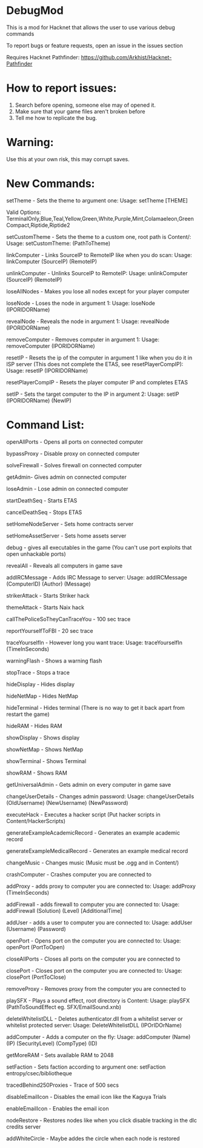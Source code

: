 # DebugMod

This is a mod for Hacknet that allows the user to use various debug commands

To report bugs or feature requests, open an issue in the issues section 

Requires Hacknet Pathfinder: https://github.com/Arkhist/Hacknet-Pathfinder

# How to report issues:

1. Search before opening, someone else may of opened it.
2. Make sure that your game files aren't broken before
3. Tell me how to replicate the bug.

# Warning:

Use this at your own risk, this may corrupt saves.

# New Commands:

setTheme - Sets the theme to argument one: Usage: setTheme [THEME]

Valid Options: TerminalOnly,Blue,Teal,Yellow,Green,White,Purple,Mint,Colamaeleon,GreenCompact,Riptide,Riptide2

setCustomTheme - Sets the theme to a custom one, root path is Content/: Usage: setCustomTheme: (PathToTheme)

linkComputer - Links SourceIP to RemoteIP like when you do scan: Usage: linkComputer (SourceIP) (RemoteIP)

unlinkComputer - Unlinks SourceIP to RemoteIP: Usage: unlinkComputer (SourceIP) (RemoteIP)

loseAllNodes - Makes you lose all nodes except for your player computer

loseNode - Loses the node in argument 1: Usage: loseNode (IPORIDORName)

revealNode - Reveals the node in argument 1: Usage: revealNode (IPORIDORName)

removeComputer - Removes computer in argument 1: Usage: removeComputer (IPORIDORName)

resetIP - Resets the ip of the computer in argument 1 like when you do it in ISP server (This does not complete the ETAS, see resetPlayerCompIP): Usage: resetIP (IPORIDORName)

resetPlayerCompIP - Resets the player computer IP and completes ETAS

setIP - Sets the target computer to the IP in argument 2: Usage: setIP (IPORIDORName) (NewIP)

# Command List:

openAllPorts - Opens all ports on connected computer

bypassProxy - Disable proxy on connected computer

solveFirewall - Solves firewall on connected computer

getAdmin- Gives admin on connected computer

loseAdmin - Lose admin on connected computer

startDeathSeq - Starts ETAS

cancelDeathSeq - Stops ETAS

setHomeNodeServer - Sets home contracts server

setHomeAssetServer - Sets home assets server

debug - gives all executables in the game (You can't use port exploits that open unhackable ports)

revealAll - Reveals all computers in game save

addIRCMessage - Adds IRC Message to server: Usage: addIRCMessage (ComputerID) (Author) (Message)

strikerAttack - Starts Striker hack

themeAttack - Starts Naix hack

callThePoliceSoTheyCanTraceYou - 100 sec trace

reportYourselfToFBI - 20 sec trace

traceYourselfIn - However long you want trace: Usage: traceYourselfIn (TimeInSeconds)

warningFlash - Shows a warning flash

stopTrace - Stops a trace

hideDisplay - Hides display

hideNetMap - Hides NetMap

hideTerminal - Hides terminal (There is no way to get it back apart from restart the game)

hideRAM - Hides RAM

showDisplay - Shows display

showNetMap - Shows NetMap

showTerminal - Shows Terminal

showRAM - Shows RAM

getUniversalAdmin - Gets admin on every computer in game save

changeUserDetails - Changes admin password: Usage: changeUserDetails (OldUsername) (NewUsername) (NewPassword)

executeHack - Executes a hacker script (Put hacker scripts in Content/HackerScripts)

generateExampleAcademicRecord - Generates an example academic record

generateExampleMedicalRecord - Generates an example medical record

changeMusic - Changes music (Music must be .ogg and in Content/)

crashComputer - Crashes computer you are connected to

addProxy - adds proxy to computer you are connected to: Usage: addProxy (TimeInSeconds)

addFirewall - adds firewall to computer you are connected to: Usage: addFirewall (Solution) (Level) [AdditionalTime]

addUser - adds a user to computer you are connected to: Usage: addUser (Username) (Password)

openPort - Opens port on the computer you are connected to: Usage: openPort (PortToOpen)

closeAllPorts - Closes all ports on the computer you are connected to

closePort - Closes port on the computer you are connected to: Usage: closePort (PortToClose)

removeProxy - Removes proxy from the computer you are connected to

playSFX - Plays a sound effect, root directory is Content: Usage: playSFX (PathToSoundEffect eg. SFX/EmailSound.xnb)

deleteWhitelistDLL - Deletes authenticator.dll from a whitelist server or whitelist protected server: Usage: DeleteWhitelistDLL (IPOrIDOrName)

addComputer - Adds a computer on the fly: Usage: addComputer (Name) (IP) (SecurityLevel) (CompType) (ID)

getMoreRAM - Sets available RAM to 2048

setFaction - Sets faction according to argument one: setFaction entropy/csec/bibliotheque

tracedBehind250Proxies - Trace of 500 secs

disableEmailIcon - Disables the email icon like the Kaguya Trials

enableEmailIcon - Enables the email icon

nodeRestore - Restores nodes like when you click disable tracking in the dlc credits server

addWhiteCircle - Maybe addes the circle when each node is restored

